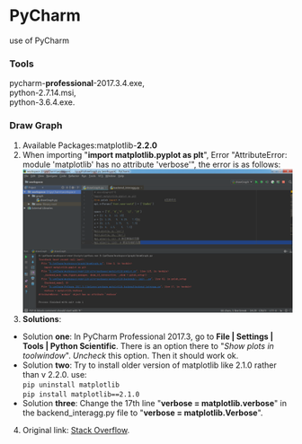 # PyCharm
use of PyCharm

### Tools
pycharm-**professional**-2017.3.4.exe,  
python-2.7.14.msi,  
python-3.6.4.exe.
### Draw Graph
1. Available Packages:matplotlib-**2.2.0**
2. When importing "**import matplotlib.pyplot as plt**", Error "AttributeError: module 'matplotlib' has no attribute 'verbose'", the error is as follows:  
![error verbose](https://github.com/nananjy/pyCharm/raw/master/error_verbose.png "Error verbose")
3. **Solutions**:
- Solution **one**: In PyCharm Professional 2017.3, go to **File | Settings | Tools | Python Scientific**. There is an option there to "*Show plots in toolwindow*". *Uncheck* this option. Then it should work ok.  
- Solution **two**: Try to install older version of matplotlib like 2.1.0 rather than v 2.2.0. use:  
`pip uninstall matplotlib`  
`pip install matplotlib==2.1.0`  
- Solution **three**: Change the 17th line "**verbose = matplotlib.verbose**" in the backend_interagg.py file to "**verbose = matplotlib.Verbose**".
4. Original link: [Stack Overflow](https://stackoverflow.com/questions/49146678/module-matplotlib-has-no-attribute-verbose/49158765#49158765 "module 'matplotlib' has no attribute 'verbose'").
